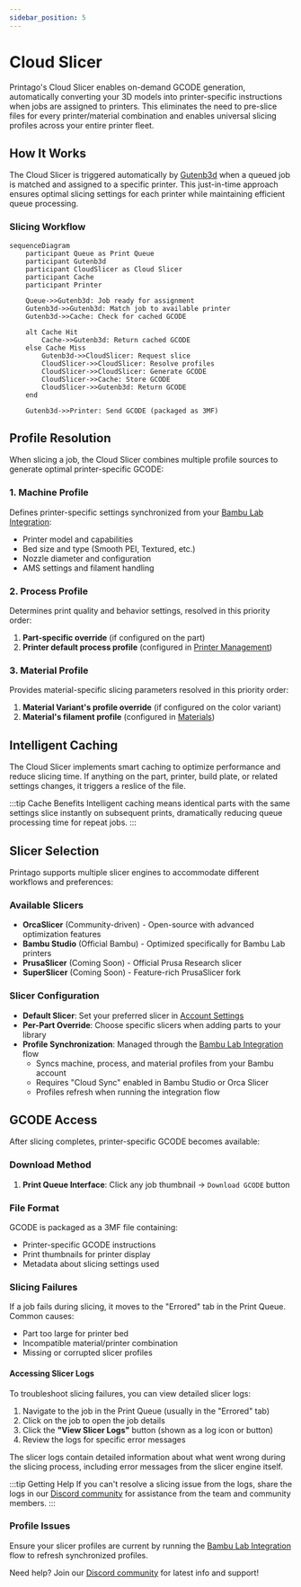 ```yaml
---
sidebar_position: 5
---
```


# Cloud Slicer

Printago's Cloud Slicer enables on-demand GCODE generation, automatically converting your 3D models into printer-specific instructions when jobs are assigned to printers. This eliminates the need to pre-slice files for every printer/material combination and enables universal slicing profiles across your entire printer fleet.

## How It Works

The Cloud Slicer is triggered automatically by [Gutenb3d](../print-queue-management.md) when a queued job is matched and assigned to a specific printer. This just-in-time approach ensures optimal slicing settings for each printer while maintaining efficient queue processing.

### Slicing Workflow

```mermaid
sequenceDiagram
    participant Queue as Print Queue
    participant Gutenb3d
    participant CloudSlicer as Cloud Slicer
    participant Cache
    participant Printer

    Queue->>Gutenb3d: Job ready for assignment
    Gutenb3d->>Gutenb3d: Match job to available printer
    Gutenb3d->>Cache: Check for cached GCODE
    
    alt Cache Hit
        Cache->>Gutenb3d: Return cached GCODE
    else Cache Miss
        Gutenb3d->>CloudSlicer: Request slice
        CloudSlicer->>CloudSlicer: Resolve profiles
        CloudSlicer->>CloudSlicer: Generate GCODE
        CloudSlicer->>Cache: Store GCODE
        CloudSlicer->>Gutenb3d: Return GCODE
    end
    
    Gutenb3d->>Printer: Send GCODE (packaged as 3MF)
```

## Profile Resolution

When slicing a job, the Cloud Slicer combines multiple profile sources to generate optimal printer-specific GCODE:

### 1. Machine Profile
Defines printer-specific settings synchronized from your [Bambu Lab Integration](../printer-setup/bambu-lab-integration.md):
- Printer model and capabilities
- Bed size and type (Smooth PEI, Textured, etc.)
- Nozzle diameter and configuration
- AMS settings and filament handling

### 2. Process Profile
Determines print quality and behavior settings, resolved in this priority order:
1. **Part-specific override** (if configured on the part)
2. **Printer default process profile** (configured in [Printer Management](./printer-management/printer-management.md))

### 3. Material Profile
Provides material-specific slicing parameters resolved in this priority order:
1. **Material Variant's profile override** (if configured on the color variant)
2. **Material's filament profile** (configured in [Materials](/docs/printing/materials.md))
## Intelligent Caching

The Cloud Slicer implements smart caching to optimize performance and reduce slicing time. If anything on the part, printer, build plate, or related settings changes, it triggers a reslice of the file.

:::tip Cache Benefits
Intelligent caching means identical parts with the same settings slice instantly on subsequent prints, dramatically reducing queue processing time for repeat jobs.
:::

## Slicer Selection

Printago supports multiple slicer engines to accommodate different workflows and preferences:

### Available Slicers
- **OrcaSlicer** (Community-driven) - Open-source with advanced optimization features
- **Bambu Studio** (Official Bambu) - Optimized specifically for Bambu Lab printers
- **PrusaSlicer** (Coming Soon) - Official Prusa Research slicer
- **SuperSlicer** (Coming Soon) - Feature-rich PrusaSlicer fork

### Slicer Configuration
- **Default Slicer**: Set your preferred slicer in [Account Settings](../settings/account-settings.md)
- **Per-Part Override**: Choose specific slicers when adding parts to your library
- **Profile Synchronization**: Managed through the [Bambu Lab Integration](../printer-setup/bambu-lab-integration.md) flow
  - Syncs machine, process, and material profiles from your Bambu account
  - Requires "Cloud Sync" enabled in Bambu Studio or Orca Slicer
  - Profiles refresh when running the integration flow

## GCODE Access

After slicing completes, printer-specific GCODE becomes available:

### Download Method
1. **Print Queue Interface**: Click any job thumbnail → `Download GCODE` button

### File Format
GCODE is packaged as a 3MF file containing:
- Printer-specific GCODE instructions
- Print thumbnails for printer display
- Metadata about slicing settings used

### Slicing Failures
If a job fails during slicing, it moves to the "Errored" tab in the Print Queue. Common causes:
- Part too large for printer bed
- Incompatible material/printer combination
- Missing or corrupted slicer profiles

#### Accessing Slicer Logs

To troubleshoot slicing failures, you can view detailed slicer logs:

1. Navigate to the job in the Print Queue (usually in the "Errored" tab)
2. Click on the job to open the job details
3. Click the **"View Slicer Logs"** button (shown as a log icon or button)
4. Review the logs for specific error messages

The slicer logs contain detailed information about what went wrong during the slicing process, including error messages from the slicer engine itself.

:::tip Getting Help
If you can't resolve a slicing issue from the logs, share the logs in our [Discord community](https://discord.gg/RCFA2u99De) for assistance from the team and community members.
:::

### Profile Issues
Ensure your slicer profiles are current by running the [Bambu Lab Integration](../printer-setup/bambu-lab-integration.md) flow to refresh synchronized profiles.

Need help? Join our [Discord community](https://discord.gg/RCFA2u99De) for latest info and support!